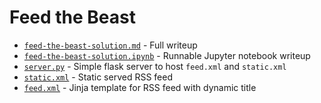 # Feed the Beast

- [`feed-the-beast-solution.md`](./feed-the-beast-solution.md) - Full writeup
- [`feed-the-beast-solution.ipynb`](./feed-the-beast-solution.ipynb) - Runnable Jupyter notebook writeup
- [`server.py`](./server.py) - Simple flask server to host `feed.xml` and `static.xml`
- [`static.xml`](./static.xml) - Static served RSS feed
- [`feed.xml`](./feed.xml) - Jinja template for RSS feed with dynamic title
